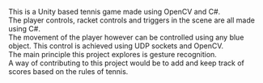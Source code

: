 This is a Unity based tennis game made using OpenCV and C#. <br>
The player controls, racket controls and triggers in the scene are all made using C#. <br>
The movement of the player however can be controlled using any blue object. This control is achieved using UDP sockets and OpenCV. <br>
The main principle this project explores is gesture recognition. <br>
A way of contributing to this project would be to add and keep track of scores based on the rules of tennis.
